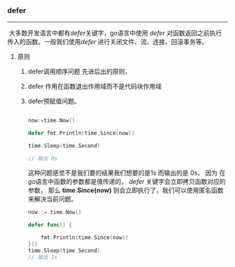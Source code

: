 ### defer

***

​	    大多数开发语言中都有*defer*关键字，go语言中使用 *defer* 对函数返回之前执行传入的函数。一般我们使用*defer* 进行关闭文件、流、连接、回滚事务等。

1. 原则

   1. defer调用顺序问题 先进后出的原则，

   2. defer 作用在函数退出作用域而不是代码块作用域

   3. defer预赋值问题。

      ```go
      
      now:=time.Now()
      
      defer fmt.Println(time.Since(now))
      
      time.Sleep(time.Second)
      
      // 输出 0s
      
      ```

       这种问题感觉不是我们要的结果我们想要的是1s 而输出的是 0s， 因为 在*go*语言中函数的参数都是值传递的， *defer* 关键字会立即拷贝函数对应的参数， 那么 **time.Since(now)** 则会立即执行了，我们可以使用匿名函数来解决当前问题。

      ```go
      now := time.Now()
      
      defer func() {
          
          fmt.Println(time.Since(now))
      }()
      time.Sleep(time.Second)
      // 输出 1s
      ```

      

  